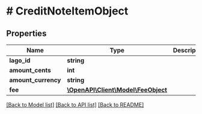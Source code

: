 # # CreditNoteItemObject

## Properties

Name | Type | Description | Notes
------------ | ------------- | ------------- | -------------
**lago_id** | **string** |  |
**amount_cents** | **int** |  |
**amount_currency** | **string** |  |
**fee** | [**\OpenAPI\Client\Model\FeeObject**](FeeObject.md) |  |

[[Back to Model list]](../../README.md#models) [[Back to API list]](../../README.md#endpoints) [[Back to README]](../../README.md)
